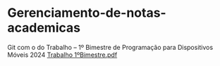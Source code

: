 # Gerenciamento-de-notas-academicas
Git com o do Trabalho – 1º Bimestre de Programação para Dispositivos Móveis 2024
[Trabalho 1ºBimestre.pdf](https://github.com/user-attachments/files/17028264/Trabalho.1.Bimestre.pdf)
